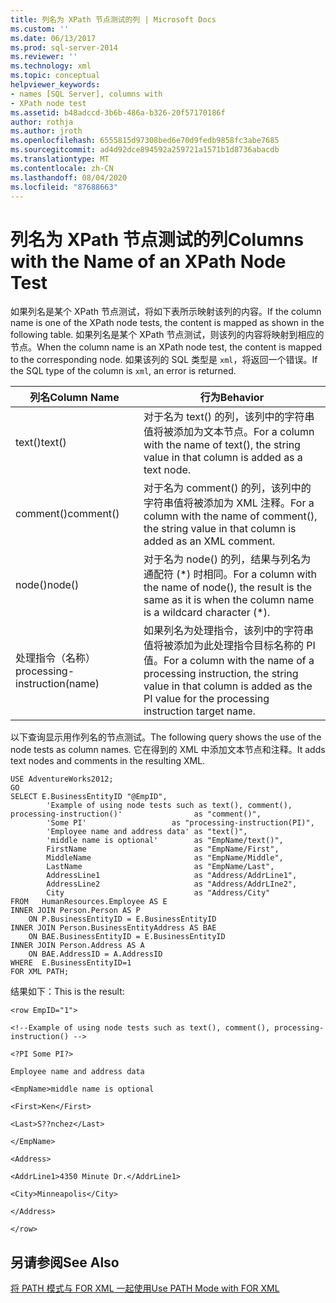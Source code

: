 ```yaml
---
title: 列名为 XPath 节点测试的列 | Microsoft Docs
ms.custom: ''
ms.date: 06/13/2017
ms.prod: sql-server-2014
ms.reviewer: ''
ms.technology: xml
ms.topic: conceptual
helpviewer_keywords:
- names [SQL Server], columns with
- XPath node test
ms.assetid: b48adccd-3b6b-486a-b326-20f57170186f
author: rothja
ms.author: jroth
ms.openlocfilehash: 6555815d97308bed6e70d9fedb9858fc3abe7685
ms.sourcegitcommit: ad4d92dce894592a259721a1571b1d8736abacdb
ms.translationtype: MT
ms.contentlocale: zh-CN
ms.lasthandoff: 08/04/2020
ms.locfileid: "87688663"
---
```

# <a name="columns-with-the-name-of-an-xpath-node-test"></a><span data-ttu-id="1bfa7-102">列名为 XPath 节点测试的列</span><span class="sxs-lookup"><span data-stu-id="1bfa7-102">Columns with the Name of an XPath Node Test</span></span>
  <span data-ttu-id="1bfa7-103">如果列名是某个 XPath 节点测试，将如下表所示映射该列的内容。</span><span class="sxs-lookup"><span data-stu-id="1bfa7-103">If the column name is one of the XPath node tests, the content is mapped as shown in the following table.</span></span> <span data-ttu-id="1bfa7-104">如果列名是某个 XPath 节点测试，则该列的内容将映射到相应的节点。</span><span class="sxs-lookup"><span data-stu-id="1bfa7-104">When the column name is an XPath node test, the content is mapped to the corresponding node.</span></span> <span data-ttu-id="1bfa7-105">如果该列的 SQL 类型是 `xml`，将返回一个错误。</span><span class="sxs-lookup"><span data-stu-id="1bfa7-105">If the SQL type of the column is `xml`, an error is returned.</span></span>  
  
|<span data-ttu-id="1bfa7-106">列名</span><span class="sxs-lookup"><span data-stu-id="1bfa7-106">Column Name</span></span>|<span data-ttu-id="1bfa7-107">行为</span><span class="sxs-lookup"><span data-stu-id="1bfa7-107">Behavior</span></span>|  
|-----------------|--------------|  
|<span data-ttu-id="1bfa7-108">text()</span><span class="sxs-lookup"><span data-stu-id="1bfa7-108">text()</span></span>|<span data-ttu-id="1bfa7-109">对于名为 text() 的列，该列中的字符串值将被添加为文本节点。</span><span class="sxs-lookup"><span data-stu-id="1bfa7-109">For a column with the name of text(), the string value in that column is added as a text node.</span></span>|  
|<span data-ttu-id="1bfa7-110">comment()</span><span class="sxs-lookup"><span data-stu-id="1bfa7-110">comment()</span></span>|<span data-ttu-id="1bfa7-111">对于名为 comment() 的列，该列中的字符串值将被添加为 XML 注释。</span><span class="sxs-lookup"><span data-stu-id="1bfa7-111">For a column with the name of comment(), the string value in that column is added as an XML comment.</span></span>|  
|<span data-ttu-id="1bfa7-112">node()</span><span class="sxs-lookup"><span data-stu-id="1bfa7-112">node()</span></span>|<span data-ttu-id="1bfa7-113">对于名为 node() 的列，结果与列名为通配符 (\*) 时相同。</span><span class="sxs-lookup"><span data-stu-id="1bfa7-113">For a column with the name of node(), the result is the same as it is when the column name is a wildcard character (\*).</span></span>|  
|<span data-ttu-id="1bfa7-114">处理指令（名称）</span><span class="sxs-lookup"><span data-stu-id="1bfa7-114">processing-instruction(name)</span></span>|<span data-ttu-id="1bfa7-115">如果列名为处理指令，该列中的字符串值将被添加为此处理指令目标名称的 PI 值。</span><span class="sxs-lookup"><span data-stu-id="1bfa7-115">For a column with the name of a processing instruction, the string value in that column is added as the PI value for the processing instruction target name.</span></span>|  
  
 <span data-ttu-id="1bfa7-116">以下查询显示用作列名的节点测试。</span><span class="sxs-lookup"><span data-stu-id="1bfa7-116">The following query shows the use of the node tests as column names.</span></span> <span data-ttu-id="1bfa7-117">它在得到的 XML 中添加文本节点和注释。</span><span class="sxs-lookup"><span data-stu-id="1bfa7-117">It adds text nodes and comments in the resulting XML.</span></span>  
  
```  
USE AdventureWorks2012;  
GO  
SELECT E.BusinessEntityID "@EmpID",   
        'Example of using node tests such as text(), comment(), processing-instruction()'                as "comment()",  
        'Some PI'                   as "processing-instruction(PI)",  
        'Employee name and address data' as "text()",  
        'middle name is optional'        as "EmpName/text()",  
        FirstName                        as "EmpName/First",   
        MiddleName                       as "EmpName/Middle",   
        LastName                         as "EmpName/Last",  
        AddressLine1                     as "Address/AddrLine1",  
        AddressLine2                     as "Address/AddrLIne2",  
        City                             as "Address/City"  
FROM   HumanResources.Employee AS E  
INNER JOIN Person.Person AS P   
    ON P.BusinessEntityID = E.BusinessEntityID  
INNER JOIN Person.BusinessEntityAddress AS BAE  
    ON BAE.BusinessEntityID = E.BusinessEntityID  
INNER JOIN Person.Address AS A  
    ON BAE.AddressID = A.AddressID  
WHERE  E.BusinessEntityID=1  
FOR XML PATH;  
```  
  
 <span data-ttu-id="1bfa7-118">结果如下：</span><span class="sxs-lookup"><span data-stu-id="1bfa7-118">This is the result:</span></span>  
  
 `<row EmpID="1">`  
  
 `<!--Example of using node tests such as text(), comment(), processing-instruction() -->`  
  
 `<?PI Some PI?>`  
  
 `Employee name and address data`  
  
 `<EmpName>middle name is optional`  
  
 `<First>Ken</First>`  
  
 `<Last>S??nchez</Last>`  
  
 `</EmpName>`  
  
 `<Address>`  
  
 `<AddrLine1>4350 Minute Dr.</AddrLine1>`  
  
 `<City>Minneapolis</City>`  
  
 `</Address>`  
  
 `</row>`  
  
## <a name="see-also"></a><span data-ttu-id="1bfa7-119">另请参阅</span><span class="sxs-lookup"><span data-stu-id="1bfa7-119">See Also</span></span>  
 [<span data-ttu-id="1bfa7-120">将 PATH 模式与 FOR XML 一起使用</span><span class="sxs-lookup"><span data-stu-id="1bfa7-120">Use PATH Mode with FOR XML</span></span>](use-path-mode-with-for-xml.md)  
  
  
